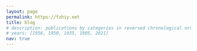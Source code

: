 ```yaml
---
layout: page
permalink: https://fzhiy.net
title: blog
# description: publications by categories in reversed chronological order. generated by jekyll-scholar.
# years: [1956, 1950, 1935, 1905, 2021]
nav: true
---
```

<!-- 
<img src = "https://s1.ax1x.com/2022/08/04/vekmjK.png" align = "right" width = "200">

<img src = "https://z3.ax1x.com/2021/07/13/WECOu8.jpg" align = "right" width = "200">

王晋东，陈益强 著 

**NEW: 第二版已上市！！！**

- [介绍](#介绍)
- [本书结构与目录](#本书结构与目录)
- [购买](#购买)
- [专家推荐意见](#专家推荐意见)
- [代码](#代码)
- [疑问、建议和意见](#疑问建议和意见)
- [配图](#配图)
  - [Powerpoint源文件](#powerpoint源文件)
  - [Google Docs在线查看](#google-docs在线查看)
- [致谢](#致谢)
- [疑问解答与勘误](#疑问解答与勘误)
- [联系方式](#联系方式)


请使用如下格式引用本书：
```
@book{tlbook,
 author = {Wang, Jindong and Chen, Yiqiang},
 title = {Introduction to Transfer Learning},
 year = {2021},
 url = {jd92.wang/tlbook}
}

@book{tlbookchinese,
 author = {王晋东 and 陈益强},
 title = {迁移学习导论},
 year = {2021},
 url = {jd92.wang/tlbook}
}
```

## 介绍

[知乎专栏文章介绍](https://zhuanlan.zhihu.com/p/374927278)

## 本书结构与目录

下图为本书结构，请点击[这里](https://s1.ax1x.com/2022/08/04/vek1Nd.png)看原图。[第一版目录](https://z3.ax1x.com/2021/05/20/godNRJ.png)

点击[这里](https://www.jianguoyun.com/p/DcdPeVoQjKnsBRjQmdAEIAA)看完整目录。[第一版目录](https://www.jianguoyun.com/p/DVQTcAgQjKnsBRjWvIAE)

<img src = "https://s1.ax1x.com/2022/08/04/vek1Nd.png" width = "600">

## 购买

[**第二版(NEW!!!)**](https://item.jd.com/13272157.html)  [第一版](https://item.jd.com/13283188.html)  

## 专家推荐意见

- 迁移学习旨在利用已有的数据、模型和知识，通过领域相似性和“举一反三”的联想能力，把学到的通用知识适配到新的领域、场景和任务上，它使机器学习拥有更强大的泛化能力。本书作者长期和我的实验室合作，积累了丰富的科研经验，多年来辛勤地在大众媒体上普及迁移学习的相关知识。在本书中，他们保持了一贯的简明通透的写作风格，用贴近学生群体的语言，将迁移学习的发展历史、基础知识和最新进展娓娓道来。同时，本书配有用于实践的源码和数据集，增加了动手练习的环节，提高了趣味性。作为长期耕耘在迁移学习这一人工智能领域的学者和业界首本迁移学习著作（《迁移学习》）的作者，我强力推荐这本书给有志于从事迁移学习研究的同学，更快地入门和学习！———杨强 微众银行首席人工智能官、香港科技大学讲席教授，ACM/AAAI/IEEE Fellow

- 迁移学习是机器学习的一个重要研究分支，有广泛的应用价值。该书叙述简洁明了、内容丰富详实，对希望了解并应用迁移学习的读者很有帮助！———周志华 南京大学教授，ACM/AAAI/IEEE Fellow

- 迁移学习对于增强训练模型的适应性具有重要意义，受到很多学者的关注。这本书深入浅出、系统性地介绍了主要的迁移学习方法，并结合多个领域的应用进行示例分析，为从事相关技术的研究人员提供了非常有益的参考。———陶建华博士 中国科学院自动化研究所研究员，模式识别国家重点实验室副主任

- 迁移学习的核心思想中国早已有之，如《周易》云：“引而伸之，触类而长之，天下之能事毕矣也”。如今，迁移学习已成为人工智能的一项核心技术，在迁移学习导论计算机视觉、自然语言语音处理、强化学习中得到了广泛的应用。本书语言简洁、内容丰富，相信可以启发读者举一反三、触类旁通，更好地解决手头的问题。———秦涛博士 微软亚洲研究院首席研究经理，中国科技大学兼职教授

- 迁移学习是机器学习的一个重要领域。在计算机视觉，自然语言处理，语音识别，推荐系统等领域有非常广泛的应用。陈益强和王晋东两位老师通俗易懂地介绍了迁移学习的来龙去脉——不仅涵盖了基本的理论脉络、具体的方法和技术，还介绍了广泛的应用案例和未来的发展方向和前沿问题，为人工智能初学者提供了一份难得的、快速入门的学习和研究资料。———汪军 伦敦大学学院计算机教授

- 迁移学习，借用了面向对象编程的概念（模型层面的继承）、是对已训练得到的机器学习模型的高效重用，能很大程度避免资源的重复消耗，是大模型民主化的重要途径之一。本书详细介绍了迁移学习的概念和技术及最新的预训练、知识蒸馏、元学习等研究方向，内容上可谓面面俱到。除此之外，本书的一大亮点，是对“两头”的把握：一是源头，抓问题和场景，做到“师出有名”，讲清楚针对什么问题、用在哪里；二是笔头，抓代码与实践，做到“落地结果”，在实战中巩固和深化对技术的理解。相信这本书能带给读者思考与实践的双重乐趣，在算力爆炸的时代反思机器学习的高效之道！———陈光 北京邮电大学副教授，新浪微博 @ 爱可可–爱生活

## 代码

第二版代码：https://github.com/jindongwang/tlbook-code

第一版书中的所有代码，以及其他方法的代码可以在[这里](https://github.com/jindongwang/transferlearning/tree/master/code)找到。

## 疑问、建议和意见

请到Github的[这个页面](https://github.com/jindongwang/transferlearning-tutorial/issues)开一个issue以描述你的问题。

## 配图

我们免费开源了书里所有的插图以帮助你的研究：

### Powerpoint源文件

[PPT源文件下载地址](https://www.jianguoyun.com/p/DSplz_IQjKnsBRjB1P4D) (访问密码 : n99k7d)

文件采用Microsoft Powerpoint 2007及以上版本（.pptx）打开编辑查看。

### Google Docs在线查看

[Google docs地址](https://docs.google.com/presentation/d/1e5Lhcny2SCYZnLcsrkJekFEm3oNk3u6QtC1IaBNjnBk/edit?usp=sharing)

## 致谢

- 内容撰写：感谢微软亚洲研究院研究员刘畅博士协助撰写“基于因果关系的迁移学习”一节、南京大学博士生杜云涛协助撰写“迁移学习理论”和“在线迁移学习”两节、中科院计算所博士生朱勇椿协助撰写“多源迁移学习”一节。
- 全书修改意见：感谢微众银行首席人工智能官、香港科技大学讲席教授杨强教授、南京大学周志华教授、微软亚洲研究院首席研究经理秦涛博士、新加坡国立大学的 Research Fellow 冯文杰博士、西安电子科技大学的段然博士、大连理工大学的博士生王维，以及中科院计算所博士生秦欣、卢旺、于超辉（现任阿里巴巴达摩院算法工程师）提供的宝贵修改意见。
- 感谢出版社提供的专业出版意见和支持。
- 最后，在撰写本书的过程中，笔者得到了家人的大力鼓励和支持，在此特别表示深深的谢意。

## 疑问解答与勘误

这个[帖子](https://zhuanlan.zhihu.com/p/376000044)里汇总了目前已知的对本书的疑问与勘误。

## 联系方式

- 个人主页：http://jd92.wang
- 知乎：[王晋东不在家](https://www.zhihu.com/people/jindongwang)
- 微信公众号：[王晋东不在家](http://jd92.wang/assets/image/wechat_public_account.jpg)
- B站：[王晋东不在家](https://space.bilibili.com/477087194)
- Github: [jindongwang](http://www.github.com/jindongwang)
- 微博：[秦汉日记](http://www.weibo.com/wjdbr) -->